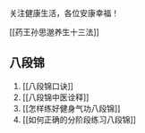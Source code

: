 关注健康生活，各位安康幸福！

[[药王孙思邈养生十三法]]

## 八段锦

1. [[八段锦口诀]]
1. [[八段锦中医诠释]]
1. [[怎样练好健身气功八段锦]]
1. [[如何正确的分阶段练习八段锦]]